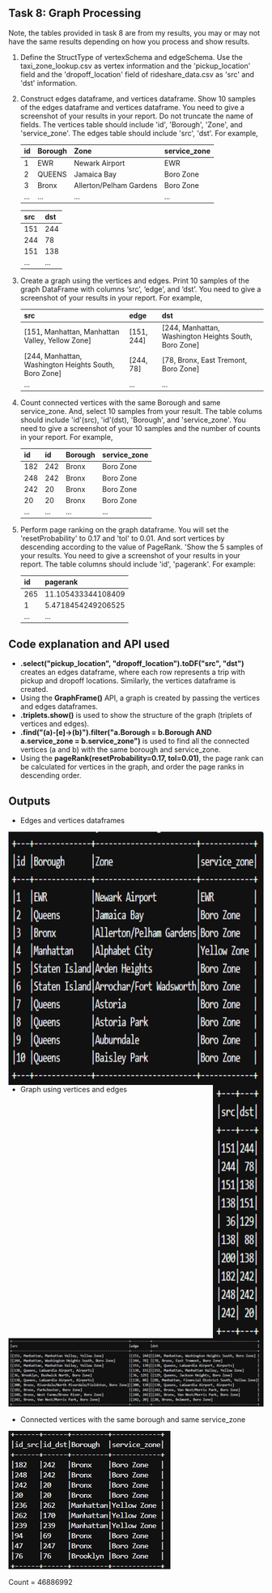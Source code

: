 ## Task 8: Graph Processing
Note, the tables provided in task 8 are from my results, you may or may not have the same results depending on how you process and show results.

1. Define the StructType of vertexSchema and edgeSchema. Use the taxi_zone_lookup.csv as vertex information and the 'pickup_location' field and the 'dropoff_location' field of rideshare_data.csv as 'src' and 'dst' information.
2. Construct edges dataframe, and vertices dataframe. Show 10 samples of the edges dataframe and vertices dataframe. You need to give a screenshot of your results in your report. Do not truncate the name of fields. The vertices table should include 'id', 'Borough', 'Zone', and 'service_zone'. The edges table should include 'src', 'dst'. For example,

    | id | Borough | Zone                      | service_zone |
    |----|---------|---------------------------|--------------|
    | 1  | EWR     | Newark Airport            | EWR          |
    | 2  | QUEENS  | Jamaica Bay               | Boro Zone    |
    | 3  | Bronx   | Allerton/Pelham Gardens   | Boro Zone    |
    | ...| ...     | ...                       | ...          |
    
    | src | dst |
    |-----|-----|
    | 151 | 244 |
    | 244 | 78  |
    | 151 | 138 |
    | ... | ... |
    
3. Create a graph using the vertices and edges. Print 10 samples of the graph DataFrame with columns ‘src’, ‘edge’, and ‘dst’. You need to give a screenshot of your results in your report. For example,

    | src                                                     | edge              | dst                                                    | 
    |---------------------------------------------------------|-------------------|--------------------------------------------------------|
    | [151, Manhattan, Manhattan Valley, Yellow Zone]         | [151, 244]        | [244, Manhattan, Washington Heights South, Boro Zone] |  
    | [244, Manhattan, Washington Heights South, Boro Zone]   | [244, 78]         | [78, Bronx, East Tremont, Boro Zone]                 |  
    | ...                                                     | ...               | ...                                                    |  
    
4. Count connected vertices with the same Borough and same service_zone. And, select 10 samples from your result. The table colums should include 'id'(src), 'id'(dst), 'Borough', and 'service_zone'. You need to give a screenshot of your 10 samples and the number of counts in your report. For example,

    | id  | id  | Borough | service_zone |
    |-----|-----|---------|--------------|
    | 182 | 242 | Bronx   | Boro Zone    |
    | 248 | 242 | Bronx   | Boro Zone    |
    | 242 | 20  | Bronx   | Boro Zone    |
    | 20  | 20  | Bronx   | Boro Zone    |
    | ... | ... | ...     | ...          |
    
5. Perform page ranking on the graph dataframe. You will set the 'resetProbability' to 0.17 and 'tol' to 0.01. And sort vertices by descending according to the value of PageRank. 'Show the 5 samples of your results. You need to give a screenshot of your results in your report. The table columns should include 'id', 'pagerank'. For example:

    | id  | pagerank            |
    |-----|---------------------|
    | 265 | 11.105433344108409  |
    | 1   | 5.4718454249206525  |
    | ... | ...                 |



## Code explanation and API used
- __.select("pickup_location", "dropoff_location").toDF("src", "dst")__ creates an edges dataframe, where each row represents a trip with pickup and dropoff locations. Similarly, the vertices dataframe is created.
- Using the __GraphFrame()__ API, a graph is created by passing the vertices and edges dataframes.
- __.triplets.show()__ is used to show the structure of the graph (triplets of vertices and edges).
- __.find("(a)-[e]->(b)").filter("a.Borough = b.Borough AND a.service_zone = b.service_zone")__ is used to find all the connected vertices (a and b) with the same borough and service_zone.
- Using the __pageRank(resetProbability=0.17, tol=0.01)__, the page rank can be calculated for vertices in the graph, and order the page ranks in descending order.


## Outputs
- Edges and vertices dataframes
<img src="Outputs/edges.png" width="700" height="500" align="left" />
<img src="Outputs/vertices.png" width="100" height="500" align="right" />
<!-- ![alt img](Outputs/edges.png) -->
<!-- vertices -->

- Graph using vertices and edges
<!-- <img src="Outputs/trips.png" width="500" height="500" align="left" /> -->
![alt img](Outputs/graph.png)

- Connected vertices with the same borough and same service_zone
<!-- <img src="Outputs/trips.png" width="500" height="500" align="left" /> -->
![alt img](Outputs/connected_vertices.png)

Count = 46886992